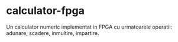 # calculator-fpga
Un calculator numeric implementat in FPGA cu urmatoarele operatii: adunare, scadere, inmultire, impartire.
